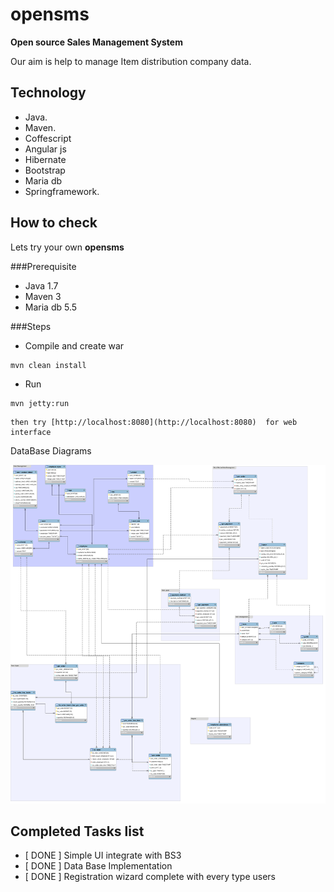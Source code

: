 opensms
==============

**Open source Sales Management System**


 Our aim is help to manage Item distribution company data.


Technology
----------

  * Java.
  * Maven.
  * Coffescript
  * Angular js
  * Hibernate
  * Bootstrap
  * Maria db
  * Springframework.

How to check 
------------------
 
 Lets try your own **opensms**
 
###Prerequisite
 
  * Java 1.7
  * Maven 3
  * Maria db 5.5


  
  
###Steps

  * Compile and create war            
  ```
  mvn clean install 
  ```

  * Run 

  ```
  mvn jetty:run 
  ```
    then try [http://localhost:8080](http://localhost:8080)  for web interface
    
    
DataBase Diagrams

![EERD](https://github.com/OpenSms/opensms/blob/development/db/db_image.png?raw=true)
    
Completed Tasks list
----------------------------

  - [ DONE ] Simple UI integrate with BS3
  - [ DONE ] Data Base Implementation 
  - [ DONE ] Registration wizard complete with every type users
 



